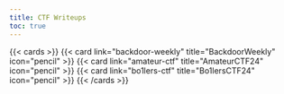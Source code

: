 ```yaml
---
title: CTF Writeups
toc: true
---
```


{{< cards >}}
  {{< card link="backdoor-weekly" title="BackdoorWeekly" icon="pencil" >}}
  {{< card link="amateur-ctf" title="AmateurCTF24" icon="pencil" >}}
  {{< card link="bo1lers-ctf" title="Bo1lersCTF24" icon="pencil" >}}
{{< /cards >}}